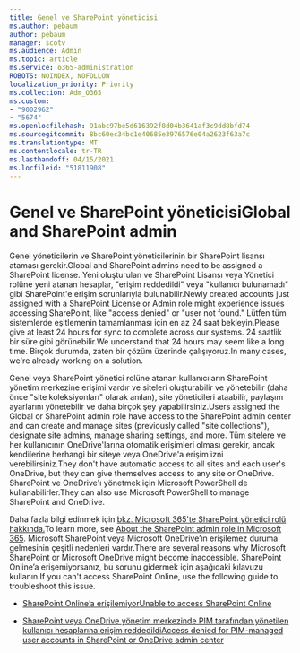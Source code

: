```yaml
---
title: Genel ve SharePoint yöneticisi
ms.author: pebaum
author: pebaum
manager: scotv
ms.audience: Admin
ms.topic: article
ms.service: o365-administration
ROBOTS: NOINDEX, NOFOLLOW
localization_priority: Priority
ms.collection: Adm_O365
ms.custom:
- "9002962"
- "5674"
ms.openlocfilehash: 91abc97be5d616392f8d04b3641af3c9dd8bfd74
ms.sourcegitcommit: 8bc60ec34bc1e40685e3976576e04a2623f63a7c
ms.translationtype: MT
ms.contentlocale: tr-TR
ms.lasthandoff: 04/15/2021
ms.locfileid: "51811908"
---
```

# <a name="global-and-sharepoint-admin"></a><span data-ttu-id="04796-102">Genel ve SharePoint yöneticisi</span><span class="sxs-lookup"><span data-stu-id="04796-102">Global and SharePoint admin</span></span>

<span data-ttu-id="04796-103">Genel yöneticilerin ve SharePoint yöneticilerinin bir SharePoint lisansı ataması gerekir.</span><span class="sxs-lookup"><span data-stu-id="04796-103">Global and SharePoint admins need to be assigned a SharePoint license.</span></span> <span data-ttu-id="04796-104">Yeni oluşturulan ve SharePoint Lisansı veya Yönetici rolüne yeni atanan hesaplar, "erişim reddedildi" veya "kullanıcı bulunamadı" gibi SharePoint'e erişim sorunlarıyla bulunabilir.</span><span class="sxs-lookup"><span data-stu-id="04796-104">Newly created accounts just assigned with a SharePoint License or Admin role might experience issues accessing SharePoint, like "access denied" or "user not found."</span></span> <span data-ttu-id="04796-105">Lütfen tüm sistemlerde eşitlemenin tamamlanması için en az 24 saat bekleyin.</span><span class="sxs-lookup"><span data-stu-id="04796-105">Please give at least 24 hours for sync to complete across our systems.</span></span> <span data-ttu-id="04796-106">24 saatlik bir süre gibi görünebilir.</span><span class="sxs-lookup"><span data-stu-id="04796-106">We understand that 24 hours may seem like a long time.</span></span> <span data-ttu-id="04796-107">Birçok durumda, zaten bir çözüm üzerinde çalışıyoruz.</span><span class="sxs-lookup"><span data-stu-id="04796-107">In many cases, we're already working on a solution.</span></span>

<span data-ttu-id="04796-108">Genel veya SharePoint yönetici rolüne atanan kullanıcıların SharePoint yönetim merkezine erişimi vardır ve siteleri oluşturabilir ve yönetebilir (daha önce "site koleksiyonları" olarak anılan), site yöneticileri ataabilir, paylaşım ayarlarını yönetebilir ve daha birçok şey yapabilirsiniz.</span><span class="sxs-lookup"><span data-stu-id="04796-108">Users assigned the Global or SharePoint admin role have access to the SharePoint admin center and can create and manage sites (previously called "site collections"), designate site admins, manage sharing settings, and more.</span></span> <span data-ttu-id="04796-109">Tüm sitelere ve her kullanıcının OneDrive'larına otomatik erişimleri olması gerekir, ancak kendilerine herhangi bir siteye veya OneDrive'a erişim izni verebilirsiniz.</span><span class="sxs-lookup"><span data-stu-id="04796-109">They don't have automatic access to all sites and each user's OneDrive, but they can give themselves access to any site or OneDrive.</span></span> <span data-ttu-id="04796-110">SharePoint ve OneDrive'ı yönetmek için Microsoft PowerShell de kullanabilirler.</span><span class="sxs-lookup"><span data-stu-id="04796-110">They can also use Microsoft PowerShell to manage SharePoint and OneDrive.</span></span>

<span data-ttu-id="04796-111">Daha fazla bilgi edinmek için [bkz. Microsoft 365'te SharePoint yönetici rolü hakkında.](https://docs.microsoft.com/sharepoint/sharepoint-admin-role)</span><span class="sxs-lookup"><span data-stu-id="04796-111">To learn more, see [About the SharePoint admin role in Microsoft 365](https://docs.microsoft.com/sharepoint/sharepoint-admin-role).</span></span>
<span data-ttu-id="04796-112">Microsoft SharePoint veya Microsoft OneDrive’ın erişilemez duruma gelmesinin çeşitli nedenleri vardır.</span><span class="sxs-lookup"><span data-stu-id="04796-112">There are several reasons why Microsoft SharePoint or Microsoft OneDrive might become inaccessible.</span></span> <span data-ttu-id="04796-113">SharePoint Online’a erişemiyorsanız, bu sorunu gidermek için aşağıdaki kılavuzu kullanın.</span><span class="sxs-lookup"><span data-stu-id="04796-113">If you can't access SharePoint Online, use the following guide to troubleshoot this issue.</span></span>

- [<span data-ttu-id="04796-114">SharePoint Online’a erişilemiyor</span><span class="sxs-lookup"><span data-stu-id="04796-114">Unable to access SharePoint Online</span></span>](https://docs.microsoft.com/sharepoint/troubleshoot/sharing-and-permissions/sharepoint-online-inaccessible)

- [<span data-ttu-id="04796-115">SharePoint veya OneDrive yönetim merkezinde PIM tarafından yönetilen kullanıcı hesaplarına erişim reddedildi</span><span class="sxs-lookup"><span data-stu-id="04796-115">Access denied for PIM-managed user accounts in SharePoint or OneDrive admin center</span></span>](https://docs.microsoft.com/sharepoint/troubleshoot/administration/access-denied-to-pim-user-accounts)